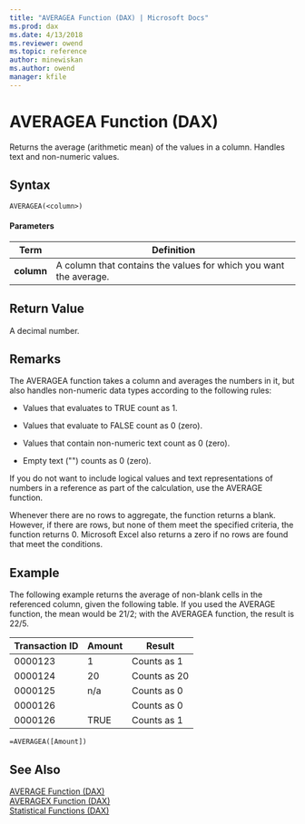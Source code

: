 ```yaml
---
title: "AVERAGEA Function (DAX) | Microsoft Docs"
ms.prod: dax
ms.date: 4/13/2018
ms.reviewer: owend
ms.topic: reference
author: minewiskan
ms.author: owend
manager: kfile
---
```

# AVERAGEA Function (DAX)
Returns the average (arithmetic mean) of the values in a column. Handles text and non-numeric values.  
  
## Syntax  
  
```  
AVERAGEA(<column>)  
```  
  
#### Parameters  
  
|Term|Definition|  
|--------|--------------|  
|**column**|A column that contains the values for which you want the average.|  
  
## Return Value  
A decimal number.  
  
## Remarks  
The AVERAGEA function takes a column and averages the numbers in it, but also handles non-numeric data types according to the following rules:  
  
-   Values that evaluates to TRUE count as 1.  
  
-   Values that evaluate to FALSE count as 0 (zero).  
  
-   Values that contain non-numeric text count as 0 (zero).  
  
-   Empty text ("") counts as 0 (zero).  
  
If you do not want to include logical values and text representations of numbers in a reference as part of the calculation, use the AVERAGE function.  
  
Whenever there are no rows to aggregate, the function returns a blank.  However, if there are rows, but none of them meet the specified criteria, the function returns 0. Microsoft Excel also returns a zero if no rows are found that meet the conditions.  
  
## Example  
The following example returns the average of non-blank cells in the referenced column, given the following table. If you used the AVERAGE function, the mean would be 21/2; with the AVERAGEA function, the result is 22/5.  
  
|Transaction ID|Amount|Result|  
|------------------|----------|----------|  
|0000123|1|Counts as 1|  
|0000124|20|Counts as 20|  
|0000125|n/a|Counts as 0|  
|0000126||Counts as 0|  
|0000126|TRUE|Counts as 1|  
  
```  
=AVERAGEA([Amount])  
```  
  
## See Also  
[AVERAGE Function &#40;DAX&#41;](average-function-dax.md)  
[AVERAGEX Function &#40;DAX&#41;](averagex-function-dax.md)  
[Statistical Functions &#40;DAX&#41;](statistical-functions-dax.md)  
  
